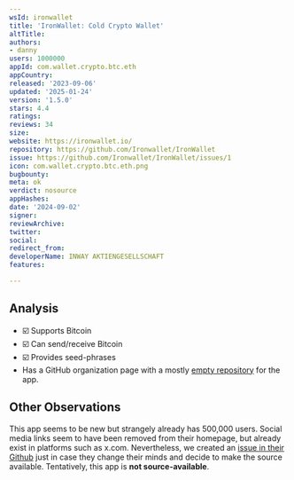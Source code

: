```yaml
---
wsId: ironwallet
title: 'IronWallet: Cold Crypto Wallet'
altTitle: 
authors:
- danny
users: 1000000
appId: com.wallet.crypto.btc.eth
appCountry: 
released: '2023-09-06'
updated: '2025-01-24'
version: '1.5.0'
stars: 4.4
ratings: 
reviews: 34
size: 
website: https://ironwallet.io/
repository: https://github.com/Ironwallet/IronWallet
issue: https://github.com/Ironwallet/IronWallet/issues/1
icon: com.wallet.crypto.btc.eth.png
bugbounty: 
meta: ok
verdict: nosource
appHashes: 
date: '2024-09-02'
signer: 
reviewArchive: 
twitter: 
social: 
redirect_from: 
developerName: INWAY AKTIENGESELLSCHAFT
features: 

---
```


## Analysis 

- ☑️ Supports Bitcoin
- ☑️ Can send/receive Bitcoin
- ☑️ Provides seed-phrases
- Has a GitHub organization page with a mostly [empty repository](https://github.com/Ironwallet/IronWallet) for the app.

## Other Observations

This app seems to be new but strangely already has 500,000 users.  Social media links seem to have been removed from their homepage, but already exist in platforms such as x.com. Nevertheless, we created an [issue in their Github](https://github.com/Ironwallet/IronWallet/issues/1) just in case they change their minds and decide to make the source available. Tentatively, this app is **not source-available**.
